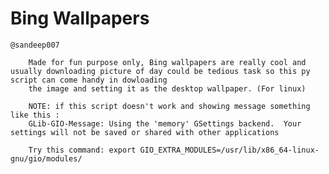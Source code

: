 # Bing Wallpapers

	@sandeep007
   
		Made for fun purpose only, Bing wallpapers are really cool and usually downloading picture of day could be tedious task so this py script can come handy in dowloading 
		the image and setting it as the desktop wallpaper. (For linux)

        NOTE: if this script doesn't work and showing message something like this :
        GLib-GIO-Message: Using the 'memory' GSettings backend.  Your settings will not be saved or shared with other applications

        Try this command: export GIO_EXTRA_MODULES=/usr/lib/x86_64-linux-gnu/gio/modules/

